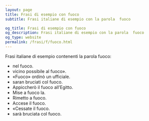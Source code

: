 ```yaml
---
layout: page
title: Frasi di esempio con fuoco 
subtitle: Frasi italiane di esempio con la parola  fuoco

og_title: Frasi di esempio con fuoco 
og_description: Frasi italiane di esempio con la parola  fuoco
og_type: website
permalink: /frasi/f/fuoco.html
---
```


Frasi italiane di esempio contenenti la parola fuoco:


- nel fuoco.
- vicino possibile al fuoco».
- «Fuoco» ordinò un ufficiale.
- saran bruciati col fuoco.
- Appiccherò il fuoco all’Egitto.
- Mise a fuoco la.
- Rimetto a fuoco.
- Accese il fuoco.
- «Cessate il fuoco.
- sarà bruciata col fuoco.
